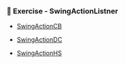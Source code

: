 ### 📝 Exercise - SwingActionListner
- [SwingActionCB](https://github.com/Adhyashetty-bit/1workedexample/blob/main/SwingActionListner/CountryButtonApp.png)

- [SwingActionDC](https://github.com/Adhyashetty-bit/1workedexample/blob/main/SwingActionListner/digitalclock.jpg)
- [SwingActionHS](https://github.com/Adhyashetty-bit/1workedexample/blob/main/SwingActionListner/output_helloswing.png)
